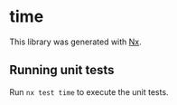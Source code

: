 # time

This library was generated with [Nx](https://nx.dev).

## Running unit tests

Run `nx test time` to execute the unit tests.

